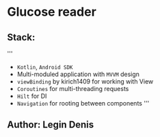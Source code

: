 # Glucose reader

## Stack:
'''
* `Kotlin`, `Android SDK`
* Multi-moduled application with `MVVM` design
* `viewBinding` by kirich1409 for working with View
* `Coroutines` for multi-threading requests
* `Hilt` for DI
* `Navigation` for rooting between components
'''

## Author: Legin Denis
